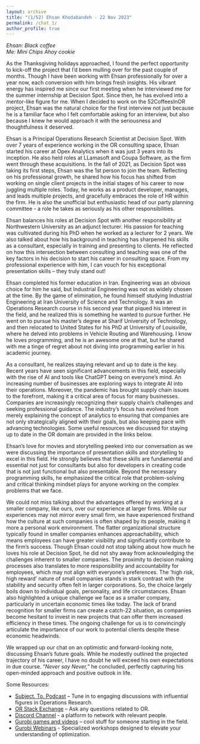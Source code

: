 ```yaml
---
layout: archive
title: "(1/52) Ehsan Khodabandeh - 22 Nov 2023"
permalink: /chat_1/
author_profile: true
---
```


*Ehsan: Black coffee*<br>
*Me: Mini Chips Ahoy cookie*

As the Thanksgiving holidays approached, I found the perfect opportunity to kick-off the project that I’d been mulling over for the past couple of months. Though I have been working with Ehsan professionally for over a year now, each conversion with him brings fresh insights. His vibrant energy has inspired me since our first meeting when he interviewed me for the summer internship at Decision Spot. Since then, he has evolved into a mentor-like figure for me. When I decided to work on the 52CoffeesInOR project, Ehsan was the natural choice for the first interview not just because he is a familiar face who I felt comfortable asking for an interview, but also because I knew he would approach it with the seriousness and thoughtfulness it deserved.

Ehsan is a Principal Operations Research Scientist at Decision Spot. With over 7 years of experience working in the OR consulting space, Ehsan started his career at Opex Analytics when it was just 3 years into its inception. He also held roles at LLamasoft and Coupa Software, as the firm went through these acquisitions. In the fall of 2021, as Decision Spot was taking its first steps, Ehsan was the 1st person to join the team. Reflecting on his professional growth, he shared how his focus has shifted from working on single client projects in the initial stages of his career to now juggling multiple roles. Today, he works as a product developer, manages, and leads multiple projects, and gracefully embraces the role of HR within the firm. He is also the unofficial but enthusiastic head of our party planning committee - a role he takes as seriously as his other responsibilities.

Ehsan balances his roles at Decision Spot with another responsibility at Northwestern University as an adjunct lecturer. His passion for teaching was cultivated during his PhD when he worked as a lecturer for 2 years. We also talked about how his background in teaching has sharpened his skills as a consultant, especially in training and presenting to clients. He reflected on how this intersection between consulting and teaching was one of the key factors in his decision to start his career in consulting space. From my professional experience with him, I can vouch for his exceptional presentation skills – they truly stand out!

Ehsan completed his former education in Iran. Engineering was an obvious choice for him he said, but Industrial Engineering was not as widely chosen at the time. By the game of elimination, he found himself studying Industrial Engineering at Iran University of Science and Technology. It was an Operations Research course in his second year that piqued his interest in the field, and he realized this is something he wanted to pursue further. He went on to pursue his master’s degree at Sharif University of Technology, and then relocated to United States for his PhD at University of Louisville, where he delved into problems in Vehicle Routing and Warehousing. I know he loves programming, and he is an awesome one at that, but he shared with me a tinge of regret about not diving into programming earlier in his academic journey.

As a consultant, he realizes staying relevant and up to date is the key. Recent years have seen significant advancements in this field, especially with the rise of AI and tools like ChatGPT being on everyone’s mind. An increasing number of businesses are exploring ways to integrate AI into their operations. Moreover, the pandemic has brought supply chain issues to the forefront, making it a critical area of focus for many businesses. Companies are increasingly recognizing their supply chain’s challenges and seeking professional guidance. The industry’s focus has evolved from merely explaining the concept of analytics to ensuring that companies are not only strategically aligned with their goals, but also keeping pace with advancing technologies. Some useful resources we discussed for staying up to date in the OR domain are provided in the links below.

Ehsan’s love for movies and storytelling peeked into our conversation as we were discussing the importance of presentation skills and storytelling to excel in this field. He strongly believes that these skills are fundamental and essential not just for consultants but also for developers in creating code that is not just functional but also presentable. Beyond the necessary programming skills, he emphasized the critical role that problem-solving and critical thinking mindset plays for anyone working on the complex problems that we face.

We could not miss talking about the advantages offered by working at a smaller company, like ours, over our experience at larger firms. While our experiences may not mirror every small firm, we have experienced firsthand how the culture at such companies is often shaped by its people, making it more a personal work environment. The flatter organizational structure typically found in smaller companies enhances approachability, which means employees can have greater visibility and significantly contribute to the firm’s success. Though Ehsan could not stop talking about how much he loves his role at Decision Spot, he did not shy away from acknowledging the challenges inherent to smaller companies. The proximity to decision making processes also translates to more responsibility and accountability for employees, which may not align with everyone’s preferences. The ‘high risk, high reward’ nature of small companies stands in stark contrast with the stability and security often felt in larger corporations. So, the choice largely boils down to individual goals, personality, and life circumstances. Ehsan also highlighted a unique challenge we face as a smaller company, particularly in uncertain economic times like today. The lack of brand recognition for smaller firms can create a catch-22 situation, as companies become hesitant to invest in new projects that can offer them increased efficiency in these times. The ongoing challenge for us is to convincingly articulate the importance of our work to potential clients despite these economic headwinds.

We wrapped up our chat on an optimistic and forward-looking note, discussing Ehsan’s future goals. While he modestly outlined the projected trajectory of his career, I have no doubt he will exceed his own expectations in due course. “*Never say Never,*” he concluded, perfectly capturing his open-minded approach and positive outlook in life.

Some Resources:
- [Subject. To. Podcast](https://open.spotify.com/show/2aicKZBwHWGDNCPTb46VWP) – Tune in to engaging discussions with influential figures in Operations Research.
- [OR Stack Exchange](https://or.stackexchange.com) – Ask any questions related to OR.
- [Discord Channel](https://discord.gg/k5AtFccjne) - a platform to network with relevant people.
- [Gurobi games and videos](https://www.gurobi.com/burrito-optimization-game/) – cool stuff for someone starting in the field.
- [Gurobi Webinars](https://www.gurobi.com/webinars/) - Specialized workshops designed to elevate your understanding of optimization.
